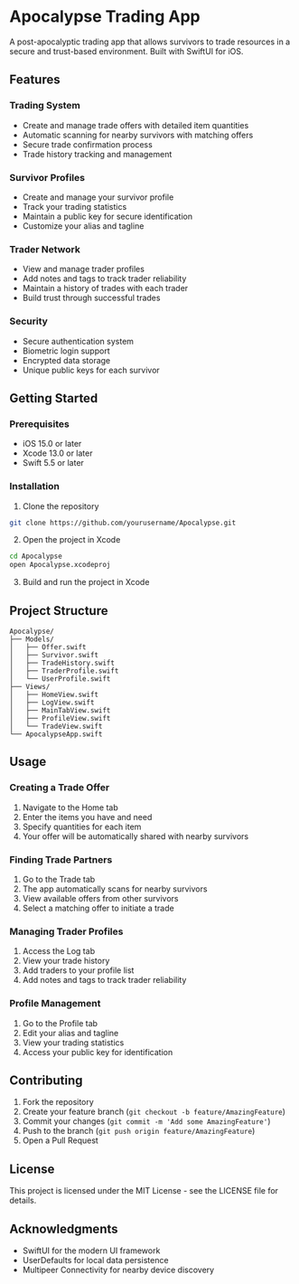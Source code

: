# Apocalypse Trading App

A post-apocalyptic trading app that allows survivors to trade resources in a secure and trust-based environment. Built with SwiftUI for iOS.

## Features

### Trading System
- Create and manage trade offers with detailed item quantities
- Automatic scanning for nearby survivors with matching offers
- Secure trade confirmation process
- Trade history tracking and management

### Survivor Profiles
- Create and manage your survivor profile
- Track your trading statistics
- Maintain a public key for secure identification
- Customize your alias and tagline

### Trader Network
- View and manage trader profiles
- Add notes and tags to track trader reliability
- Maintain a history of trades with each trader
- Build trust through successful trades

### Security
- Secure authentication system
- Biometric login support
- Encrypted data storage
- Unique public keys for each survivor

## Getting Started

### Prerequisites
- iOS 15.0 or later
- Xcode 13.0 or later
- Swift 5.5 or later

### Installation
1. Clone the repository
```bash
git clone https://github.com/yourusername/Apocalypse.git
```

2. Open the project in Xcode
```bash
cd Apocalypse
open Apocalypse.xcodeproj
```

3. Build and run the project in Xcode

## Project Structure

```
Apocalypse/
├── Models/
│   ├── Offer.swift
│   ├── Survivor.swift
│   ├── TradeHistory.swift
│   ├── TraderProfile.swift
│   └── UserProfile.swift
├── Views/
│   ├── HomeView.swift
│   ├── LogView.swift
│   ├── MainTabView.swift
│   ├── ProfileView.swift
│   └── TradeView.swift
└── ApocalypseApp.swift
```

## Usage

### Creating a Trade Offer
1. Navigate to the Home tab
2. Enter the items you have and need
3. Specify quantities for each item
4. Your offer will be automatically shared with nearby survivors

### Finding Trade Partners
1. Go to the Trade tab
2. The app automatically scans for nearby survivors
3. View available offers from other survivors
4. Select a matching offer to initiate a trade

### Managing Trader Profiles
1. Access the Log tab
2. View your trade history
3. Add traders to your profile list
4. Add notes and tags to track trader reliability

### Profile Management
1. Go to the Profile tab
2. Edit your alias and tagline
3. View your trading statistics
4. Access your public key for identification

## Contributing

1. Fork the repository
2. Create your feature branch (`git checkout -b feature/AmazingFeature`)
3. Commit your changes (`git commit -m 'Add some AmazingFeature'`)
4. Push to the branch (`git push origin feature/AmazingFeature`)
5. Open a Pull Request

## License

This project is licensed under the MIT License - see the LICENSE file for details.

## Acknowledgments

- SwiftUI for the modern UI framework
- UserDefaults for local data persistence
- Multipeer Connectivity for nearby device discovery 